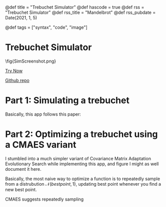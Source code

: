 

@def title = "Trebuchet Simulator"
@def hascode = true
@def rss = "Trebuchet Simulator"
@def rss_title = "Mandelbrot"
@def rss_pubdate = Date(2021, 1, 5)

@def tags = ["syntax", "code", "image"]


# Trebuchet Simulator
\fig{SimScreenshot.png}

[Try Now](https://jstreb.hgreer.com)

[Github repo](https://github.com/HastingsGreer/jstreb)

# Part 1: Simulating a trebuchet

Basically, this app follows this paper: 

# Part 2: Optimizing a trebuchet using a CMAES variant

I stumbled into a much simpler variant of Covariance Matrix Adaptation Evolutionary Search while implementing this app, and figure I might as well document it here.

Basically, the most naive way to optimize a function is to repeatedly sample from a distrubution $\mathcal{N} (best point, 1)$, updating best point whenever you find a new best point.


CMAES suggests repeatedly sampling 



